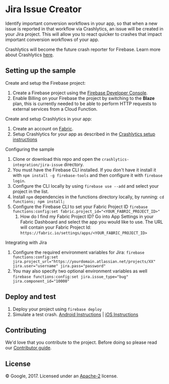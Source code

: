 # Jira Issue Creator

Identify important conversion workflows in your app, so that when a new issue is reported in that workflow via Crashlytics, an issue will be created in your Jira project. This will allow you to react quicker to crashes that impact important conversion workflows of your app.

Crashlytics will become the future crash reporter for Firebase. Learn more about Crashlytics [here](https://fabric.io/kits/android/crashlytics/summary?ref=fb).

## Setting up the sample

 Create and setup the Firebase project:
  1. Create a Firebase project using the [Firebase Developer Console](https://console.firebase.google.com).
  1. Enable Billing on your Firebase the project by switching to the **Blaze** plan, this is currently needed to be able to perform HTTP requests to external services from a Cloud Function.

 Create and setup Crashlytics in your app:
  1. Create an account on [Fabric](https://fabric.io/kits?show_signup=true).
  1. Setup Crashlytics for your app as described in the [Crashlytics setup instructions](https://fabric.io/kits/android/crashlytics)

 Configuring the sample
  1. Clone or download this repo and open the `crashlytics-integration/jira-issue` directory.
  1. You must have the Firebase CLI installed. If you don't have it install it with `npm install -g firebase-tools` and then configure it with `firebase login`.
  1. Configure the CLI locally by using `firebase use --add` and select your project in the list.
  1. Install `npm` dependencies in the functions directory locally, by running: `cd functions; npm install;`
  1. Configure the Firebase CLI to set your Fabric Project ID `firebase functions:config:set fabric.project_id="<YOUR_FABRIC_PROJECT_ID>"`
      1. How do I find my Fabric Project ID? Go into App Settings in your Fabric Dashboard and select the app you would like to use. The URL will contain your Fabric Project Id: `https://fabric.io/settings/apps/<YOUR_FABRIC_PROJECT_ID>`
  
 Integrating with Jira
  1. Configure the required environment variables for Jira: `firebase functions:config:set jira.project_url="https://yourdomain.atlassian.net/projects/XX" jira.user="username" jira.pass="password"`
  1. You may also specify two optional environment variables as well `firebase functions:config:set jira.issue_type="bug" jira.component_id="10000"`
   
## Deploy and test

 1. Deploy your project using `firebase deploy`
 1. Simulate a test crash. [Android Instructions](https://docs.fabric.io/android/crashlytics/test-crash.html) | [iOS Instructions](https://docs.fabric.io/apple/crashlytics/test-crash.html)


## Contributing

We'd love that you contribute to the project. Before doing so please read our [Contributor guide](../CONTRIBUTING.md).


## License

© Google, 2017. Licensed under an [Apache-2](../LICENSE) license.
